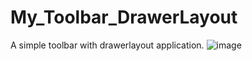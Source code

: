 # My_Toolbar_DrawerLayout
A simple toolbar with drawerlayout application.
![image](https://github.com/guhuizaifeiyang/device-2015-10-10-112935.png)
